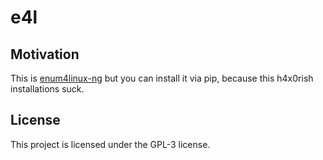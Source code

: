 # e4l

## Motivation

This is [enum4linux-ng]() but you can install it via pip, because this h4x0rish installations suck.

## License

This project is licensed under the GPL-3 license.
